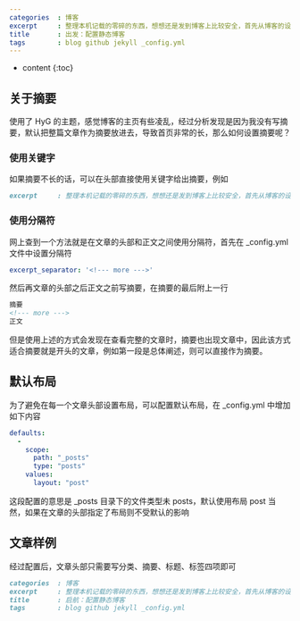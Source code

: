 ```yaml
---
categories  : 博客
excerpt     : 整理本机记载的零碎的东西，想想还是发到博客上比较安全，首先从博客的设置和配置着手吧！
title       : 出发：配置静态博客
tags        : blog github jekyll _config.yml
---
```


* content
{:toc}

## 关于摘要
使用了 HyG 的主题，感觉博客的主页有些凌乱，经过分析发现是因为我没有写摘要，默认把整篇文章作为摘要放进去，导致首页非常的长，那么如何设置摘要呢？

### 使用关键字
如果摘要不长的话，可以在头部直接使用关键字给出摘要，例如
``` markdown
excerpt     : 整理本机记载的零碎的东西，想想还是发到博客上比较安全，首先从博客的设置和配置着手吧！
```

### 使用分隔符
网上查到一个方法就是在文章的头部和正文之间使用分隔符，首先在 _config.yml 文件中设置分隔符
``` yml
excerpt_separator: '<!--- more --->'
```
然后再文章的头部之后正文之前写摘要，在摘要的最后附上一行
``` markdown
摘要
<!--- more --->
正文
```
但是使用上述的方式会发现在查看完整的文章时，摘要也出现文章中，因此该方式适合摘要就是开头的文章，例如第一段是总体阐述，则可以直接作为摘要。

## 默认布局
为了避免在每一个文章头部设置布局，可以配置默认布局，在 _config.yml 中增加如下内容
``` yml
defaults:
  -
    scope:
      path: "_posts"
      type: "posts"
    values:
      layout: "post"
```
这段配置的意思是 _posts 目录下的文件类型未 posts，默认使用布局 post
当然，如果在文章的头部指定了布局则不受默认的影响

## 文章样例
经过配置后，文章头部只需要写分类、摘要、标题、标签四项即可
``` markdown
categories  : 博客
excerpt     : 整理本机记载的零碎的东西，想想还是发到博客上比较安全，首先从博客的设置和配置着手吧！
title       : 启航：配置静态博客
tags        : blog github jekyll _config.yml
```
